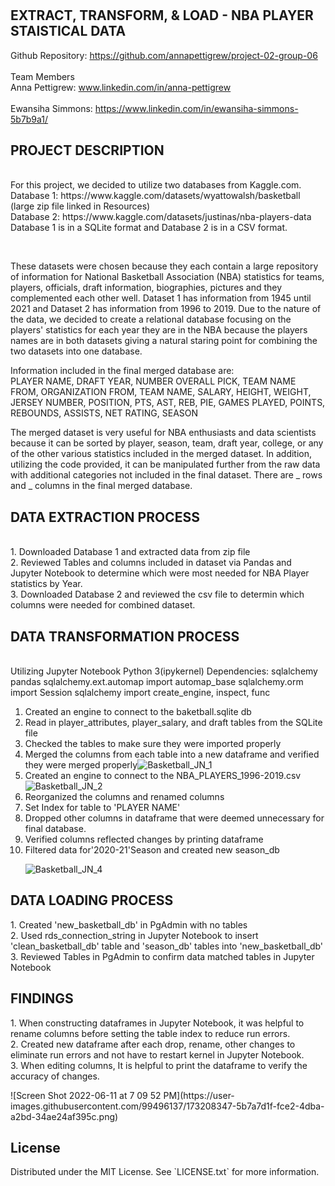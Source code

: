 # <NBA Player Statistics>


## EXTRACT, TRANSFORM, & LOAD - NBA PLAYER STAISTICAL DATA 
Github Repository: https://github.com/annapettigrew/project-02-group-06 <br />  
Team Members <br />
Anna Pettigrew: www.linkedin.com/in/anna-pettigrew <br />   
Ewansiha Simmons:  https://www.linkedin.com/in/ewansiha-simmons-5b7b9a1/ <br />  


## PROJECT DESCRIPTION
<p align="left">
 <br />
For this project, we decided to utilize two databases from Kaggle.com. <br />
  Database 1: https://www.kaggle.com/datasets/wyattowalsh/basketball (large zip file linked in Resources)<br />
  Database 2: https://www.kaggle.com/datasets/justinas/nba-players-data <br />
  Database 1 is in a SQLite format and Database 2 is in a CSV format.<br />
</p>
<br />
<p align="left">
These datasets were chosen because they each contain a large repository of information for National Basketball Association (NBA) statistics for teams, players, officials, draft information, biographies, pictures and they complemented each other well. Dataset 1 has information from 1945 until 2021 and Dataset 2 has information from 1996 to 2019. Due to the nature of the data, we decided to create a relational database focusing on the players' statistics for each year they are in the NBA because the players names are in both datasets giving a natural staring point for combining the two datasets into one database.
</p>

</p>

Information included in the final merged database are: 	<br />
   PLAYER NAME, DRAFT YEAR,	NUMBER OVERALL PICK, TEAM NAME FROM,	ORGANIZATION FROM,	TEAM NAME,	SALARY,	HEIGHT,	WEIGHT,	JERSEY      NUMBER,	POSITION,	PTS,	AST,	REB,	PIE,	GAMES PLAYED,	POINTS,	REBOUNDS,	ASSISTS,	NET RATING,	SEASON
</p>
<p align="left">
The merged dataset is very useful for NBA enthusiasts and data scientists because it can be sorted by player, season, team, draft year, college, or any of the other various statistics included in the merged dataset.  In addition, utilizing the code provided, it can be manipulated further from the raw data with additional categories not included in the final dataset.  There are _ rows and _ columns in the final merged database.
</p>


## DATA EXTRACTION PROCESS 
 <p align="left"><br />
1.  Downloaded Database 1 and extracted data from zip file <br />
2.  Reviewed Tables and columns included in dataset via Pandas and Jupyter Notebook to determine which were most needed       for NBA Player statistics by Year. <br />
3.  Downloaded Database 2 and reviewed the csv file to determin which columns were needed for combined dataset. <br />
</p>  

## DATA TRANSFORMATION PROCESS 
<p align="left"><br />
Utilizing Jupyter Notebook Python 3(ipykernel)
Dependencies:
  sqlalchemy
  pandas 
  sqlalchemy.ext.automap import automap_base
  sqlalchemy.orm import Session
  sqlalchemy import create_engine, inspect, func
  
1.   Created an engine to connect to the baketball.sqlite db 
2.   Read in  player_attributes, player_salary, and draft tables from the SQLite file 
3.   Checked the tables to make sure they were imported properly
4.   Merged the columns from each table into a new dataframe and verified they were merged properly![Basketball_JN_1](https://user-images.githubusercontent.com/99496137/173203386-82bc6603-aaae-466f-bdf1-f04219993872.png)
5.    Created an engine to connect to the NBA_PLAYERS_1996-2019.csv![Basketball_JN_2](https://user-images.githubusercontent.com/99496137/173203802-44b23076-7ff5-44e8-b8e6-5fc60a147314.png)
6.   Reorganized the columns and renamed columns
7.   Set Index for table to 'PLAYER NAME' 
8.   Dropped other columns in dataframe that were deemed unnecessary for final database.
9.   Verified columns reflected changes by printing dataframe
10.  Filtered data for'2020-21'Season and created new season_db <br /> </p>
![Basketball_JN_4](https://user-images.githubusercontent.com/99496137/173205978-c1ea51be-f92b-4d69-a86f-7f063a2f7658.png)<br />

 
## DATA LOADING PROCESS
 <p align="left"> 
1.  Created 'new_basketball_db' in PgAdmin with no tables<br />
2.  Used rds_connection_string in Jupyter Notebook to insert 'clean_basketball_db' table and 'season_db' tables into 'new_basketball_db' <br />
3.  Reviewed Tables in PgAdmin to confirm data matched tables in Jupyter Notebook <br /> </p> 

## FINDINGS
<p align="left"> 
1.  When constructing dataframes in Jupyter Notebook, it was helpful to rename columns before setting the table index to reduce run errors.<br />
2.  Created new dataframe after each drop, rename, other changes to eliminate run errors and not have to restart kernel in Jupyter Notebook. <br />
3.  When editing columns, It is helpful to print the dataframe to verify the accuracy of changes.<br />
</p> 
![Screen Shot 2022-06-11 at 7 09 52 PM](https://user-images.githubusercontent.com/99496137/173208347-5b7a7d1f-fce2-4dba-a2bd-34ae24af395c.png)

## License
<p align="left"> 
Distributed under the MIT License. See `LICENSE.txt` for more information.
</p>


  
  
  
  
  
  
  
  
  
